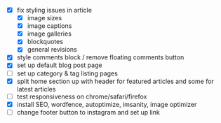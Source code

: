 - [X] fix styling issues in article
	- [X] image sizes
	- [X] image captions
	- [X] image galleries
	- [X] blockquotes
	- [X] general revisions
- [X] style comments block / remove floating comments button
- [X] set up default blog post page
- [ ] set up category & tag listing pages
- [X] split home section up with header for featured articles and some for latest articles
- [ ] test responsiveness on chrome/safari/firefox
- [X] install SEO, wordfence, autoptimize, imsanity, image optimizer
- [ ] change footer button to instagram and set up link
